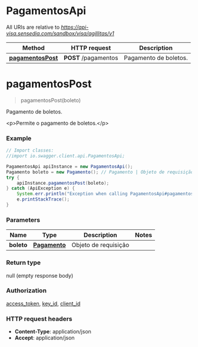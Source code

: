 # PagamentosApi

All URIs are relative to *https://api-visa.sensedia.com/sandbox/visa/agillitas/v1*

Method | HTTP request | Description
------------- | ------------- | -------------
[**pagamentosPost**](PagamentosApi.md#pagamentosPost) | **POST** /pagamentos | Pagamento de boletos.


<a name="pagamentosPost"></a>
# **pagamentosPost**
> pagamentosPost(boleto)

Pagamento de boletos.

&lt;p&gt;Permite o pagamento de boletos.&lt;/p&gt;

### Example
```java
// Import classes:
//import io.swagger.client.api.PagamentosApi;

PagamentosApi apiInstance = new PagamentosApi();
Pagamento boleto = new Pagamento(); // Pagamento | Objeto de requisição
try {
    apiInstance.pagamentosPost(boleto);
} catch (ApiException e) {
    System.err.println("Exception when calling PagamentosApi#pagamentosPost");
    e.printStackTrace();
}
```

### Parameters

Name | Type | Description  | Notes
------------- | ------------- | ------------- | -------------
 **boleto** | [**Pagamento**](Pagamento.md)| Objeto de requisição |

### Return type

null (empty response body)

### Authorization

[access_token](../README.md#access_token), [key_id](../README.md#key_id), [client_id](../README.md#client_id)

### HTTP request headers

 - **Content-Type**: application/json
 - **Accept**: application/json

